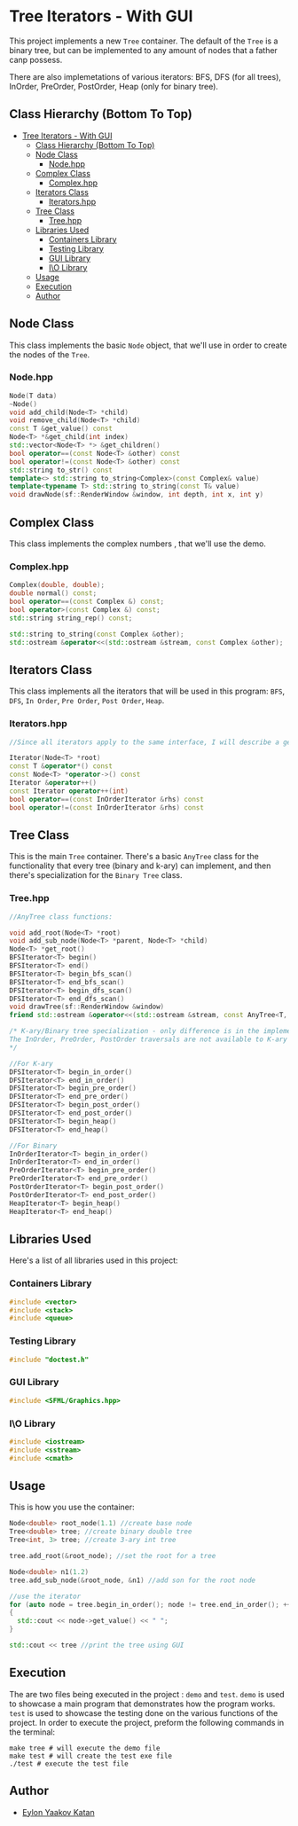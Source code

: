 # Tree Iterators - With GUI

This project implements a new `Tree` container.
The default of the `Tree` is a binary tree, but can be implemented to any amount of nodes that a father canp possess.

There are also implemetations of various iterators:
BFS, DFS (for all trees), InOrder, PreOrder, PostOrder, Heap (only for binary tree).

## Class Hierarchy (Bottom To Top)

- [Tree Iterators - With GUI](#tree-iterators---with-gui)
  - [Class Hierarchy (Bottom To Top)](#class-hierarchy-bottom-to-top)
  - [Node Class](#node-class)
    - [Node.hpp](#nodehpp)
  - [Complex Class](#complex-class)
    - [Complex.hpp](#complexhpp)
  - [Iterators Class](#iterators-class)
    - [Iterators.hpp](#iteratorshpp)
  - [Tree Class](#tree-class)
    - [Tree.hpp](#treehpp)
  - [Libraries Used](#libraries-used)
    - [Containers Library](#containers-library)
    - [Testing Library](#testing-library)
    - [GUI Library](#gui-library)
    - [I\\O Library](#io-library)
  - [Usage](#usage)
  - [Execution](#execution)
  - [Author](#author)

## Node Class

This class implements the basic `Node` object, that we'll use in order to create the nodes of the `Tree`.

### Node.hpp

```cpp
Node(T data)
~Node()
void add_child(Node<T> *child)
void remove_child(Node<T> *child)
const T &get_value() const
Node<T> *&get_child(int index)
std::vector<Node<T> *> &get_children()
bool operator==(const Node<T> &other) const
bool operator!=(const Node<T> &other) const
std::string to_str() const
template<> std::string to_string<Complex>(const Complex& value)
template<typename T> std::string to_string(const T& value)
void drawNode(sf::RenderWindow &window, int depth, int x, int y)
```

## Complex Class

This class implements the complex numbers , that we'll use the demo.

### Complex.hpp

```c++
Complex(double, double);
double normal() const;
bool operator==(const Complex &) const;
bool operator>(const Complex &) const;
std::string string_rep() const;

std::string to_string(const Complex &other);
std::ostream &operator<<(std::ostream &stream, const Complex &other);
```

## Iterators Class

This class implements all the iterators that will be used in this program: `BFS`, `DFS`, `In Order`, `Pre Order`, `Post Order`, `Heap`.

### Iterators.hpp

```c++
//Since all iterators apply to the same interface, I will describe a general iterator:

Iterator(Node<T> *root)
const T &operator*() const
const Node<T> *operator->() const
Iterator &operator++()
const Iterator operator++(int)
bool operator==(const InOrderIterator &rhs) const
bool operator!=(const InOrderIterator &rhs) const
```

## Tree Class

This is the main `Tree` container. There's a basic `AnyTree` class for the functionality that every tree (binary and k-ary) can implement, and then there's specialization for the `Binary Tree` class.

### Tree.hpp

```cpp
//AnyTree class functions:

void add_root(Node<T> *root)
void add_sub_node(Node<T> *parent, Node<T> *child)
Node<T> *get_root()
BFSIterator<T> begin()
BFSIterator<T> end()
BFSIterator<T> begin_bfs_scan()
BFSIterator<T> end_bfs_scan()
DFSIterator<T> begin_dfs_scan()
DFSIterator<T> end_dfs_scan()
void drawTree(sf::RenderWindow &window)
friend std::ostream &operator<<(std::ostream &stream, const AnyTree<T, N> &other)

/* K-ary/Binary tree specialization - only difference is in the implementation:
The InOrder, PreOrder, PostOrder traversals are not available to K-ary trees, so they're implemented using the DFSIterator
*/

//For K-ary
DFSIterator<T> begin_in_order()
DFSIterator<T> end_in_order()
DFSIterator<T> begin_pre_order()
DFSIterator<T> end_pre_order()
DFSIterator<T> begin_post_order()
DFSIterator<T> end_post_order()
DFSIterator<T> begin_heap()
DFSIterator<T> end_heap()

//For Binary
InOrderIterator<T> begin_in_order()
InOrderIterator<T> end_in_order()
PreOrderIterator<T> begin_pre_order()
PreOrderIterator<T> end_pre_order()
PostOrderIterator<T> begin_post_order()
PostOrderIterator<T> end_post_order()
HeapIterator<T> begin_heap()
HeapIterator<T> end_heap()
```

## Libraries Used

Here's a list of all libraries used in this project:

### Containers Library

```c++
#include <vector>
#include <stack>
#include <queue>
```

### Testing Library

```c++
#include "doctest.h"
```

### GUI Library

```c++
#include <SFML/Graphics.hpp>
```

### I\O Library

```c++
#include <iostream>
#include <sstream>
#include <cmath>
```

## Usage

This is how you use the container:

```c++
Node<double> root_node(1.1) //create base node
Tree<double> tree; //create binary double tree
Tree<int, 3> tree; //create 3-ary int tree

tree.add_root(&root_node); //set the root for a tree

Node<double> n1(1.2)
tree.add_sub_node(&root_node, &n1) //add son for the root node

//use the iterator
for (auto node = tree.begin_in_order(); node != tree.end_in_order(); ++node)
{
  std::cout << node->get_value() << " ";
}

std::cout << tree //print the tree using GUI
```

## Execution

The are two files being executed in the project : `demo` and `test`.
`demo` is used to showcase a main program that demonstrates how the program works.
`test` is used to showcase the testing done on the various functions of the project.
In order to execute the project, preform the following commands in the terminal:

```make
make tree # will execute the demo file
make test # will create the test exe file
./test # execute the test file
```

## Author

- [Eylon Yaakov Katan](https://github.com/eylonk14)
